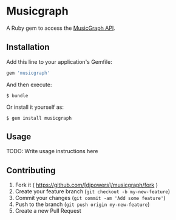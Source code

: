 # Musicgraph

A Ruby gem to access the [MusicGraph API](https://developer.musicgraph.com/).

## Installation

Add this line to your application's Gemfile:

```ruby
gem 'musicgraph'
```

And then execute:

    $ bundle

Or install it yourself as:

    $ gem install musicgraph

## Usage

TODO: Write usage instructions here

## Contributing

1. Fork it ( https://github.com/[djpowers]/musicgraph/fork )
2. Create your feature branch (`git checkout -b my-new-feature`)
3. Commit your changes (`git commit -am 'Add some feature'`)
4. Push to the branch (`git push origin my-new-feature`)
5. Create a new Pull Request
